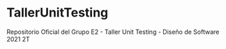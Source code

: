 # TallerUnitTesting
Repositorio Oficial del Grupo E2 - Taller Unit Testing - Diseño de Software 2021 2T
